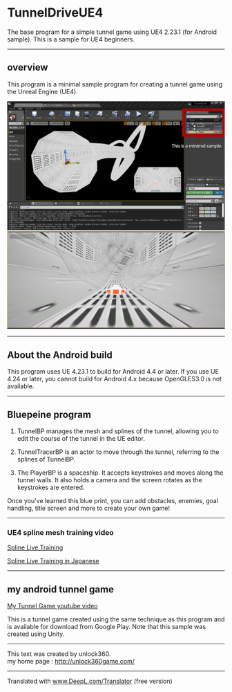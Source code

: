# TunnelDriveUE4
The base program for a simple tunnel game using UE4 2.23.1 (for Android sample). This is a sample for UE4 beginners.

---
## overview

This program is a minimal sample program for creating a tunnel game using the Unreal Engine (UE4).

![UI Editor screen shot](UEEditor1.png)
![Game Screen screen shot](UEGame1.png)

---

## About the Android build

This program uses UE 4.23.1 to build for Android 4.4 or later. If you use UE 4.24 or later, you cannot build for Android 4.x because OpenGLES3.0 is not available.

---

## Bluepeine program

1. TunnelBP manages the mesh and splines of the tunnel, allowing you to edit the course of the tunnel in the UE editor.

1. TunnelTracerBP is an actor to move through the tunnel, referring to the splines of TunnelBP.

1. The PlayerBP is a spaceship. It accepts keystrokes and moves along the tunnel walls. It also holds a camera and the screen rotates as the keystrokes are entered.

Once you've learned this blue print, you can add obstacles, enemies, goal handling, title screen and more to create your own game!

---

### UE4 spline mesh training video
[Spline Live Training](https://www.youtube.com/watch?v=wR0fH6O9jD8)

[Spline Live Training in Japanese](https://www.youtube.com/watch?v=uwEwIyG_lpU "")

---

## my android tunnel game
[My Tunnel Game youtube video](https://youtu.be/8I1NBvGe4K8)

This is a tunnel game created using the same technique as this program and is available for download from Google Play. Note that this sample was created using Unity.

---

This text was created by unlock360.<br>
my home page : http://unlock360game.com/

---

Translated with www.DeepL.com/Translator (free version)

